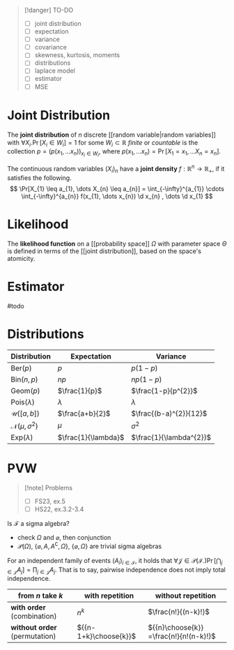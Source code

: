 
> [!danger] TO-DO
> - [ ] joint distribution
> - [ ] expectation
> - [ ] variance
> - [ ] covariance
> - [ ] skewness, kurtosis, moments
> - [ ] distributions
> - [ ] laplace model
> - [ ] estimator
> - [ ] MSE


# Joint Distribution
The **joint distribution** of $n$ discrete [[random variable|random variables]] with $\forall X_{i}. \Pr[X_{i} \in W_{i}] = 1$ for some $W_{i} \subset \mathbb{R}$ *finite* or *countable* is the collection $p = (p(x_{1}, \dots x_{n}))_{x_{i}\in W_{i}}$, where $p(x_{1}, \dots x_{n}) = \Pr[X_{1}=x_{1}, \dots X_{n} = x_{n}]$.

The continuous random variables $(X_{i})_{n}$ have a **joint density** $f : \mathbb{R}^{n} \to \mathbb{R}_{+}$, if it satisfies the following.
$$
\Pr[X_{1} \leq a_{1}, \dots X_{n} \leq a_{n}] = \int_{-\infty}^{a_{1}} \cdots \int_{-\infty}^{a_{n}} f(x_{1}, \dots x_{n}) \d x_{n} , \dots \d x_{1}
$$


# Likelihood
The **likelihood function** on a [[probability space]] $\Omega$ with parameter space $\Theta$ is defined in terms of the [[joint distribution]], based on the space's atomicity.

# Estimator
#todo 


# Distributions

| Distribution                   | Expectation         | Variance                |
| ------------------------------ | ------------------- | ----------------------- |
| $\mathrm{Ber}(p)$              | $p$                 | $p(1-p)$                |
| $\mathrm{Bin}(n, p)$           | $np$                | $np(1-p)$               |
| $\mathrm{Geom}(p)$             | $\frac{1}{p}$       | $\frac{1-p}{p^{2}}$     |
| $\mathrm{Pois}(\lambda)$       | $\lambda$           | $\lambda$               |
| $\mathcal{U}([a, b])$          | $\frac{a+b}{2}$     | $\frac{(b-a)^{2}}{12}$  |
| $\mathcal{N}(\mu, \sigma^{2})$ | $\mu$               | $\sigma^{2}$            |
| $\mathrm{Exp}(\lambda)$        | $\frac{1}{\lambda}$ | $\frac{1}{\lambda^{2}}$ |




# PVW

> [!note] Problems
> - [ ] FS23, ex.5
> - [ ] HS22, ex.3.2-3.4
> 


Is $\mathcal{F}$ a sigma algebra?
- check $\Omega$ and $\varnothing$, then conjunction
- $\mathcal{P}(\Omega)$, $\{ \varnothing, A, A^{\complement}, \Omega \}$, $\{ \varnothing, \Omega \}$ are trivial sigma algebras

For an independent family of events $(A_{i})_{i \in \mathcal{I}}$, it holds that $\forall \mathcal{J} \in \mathcal{P}(\mathcal{I}.) \Pr\left[ \bigcap_{j \in \mathcal{J}} A_{j} \right] = \prod_{j \in \mathcal{J}} A_{j}$. That is to say, pairwise independence does not imply total independence.


| from $n$ take $k$               | with repetition       | without repetition                     |
| ------------------------------- | --------------------- | -------------------------------------- |
| **with order** (combination)    | $n^{k}$               | $\frac{n!}{(n-k)!}$                    |
| **without order** (permutation) | ${{n-1+k}\choose{k}}$ | ${{n}\choose{k}} =\frac{n!}{n!(n-k)!}$ |

